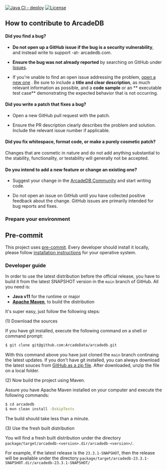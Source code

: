 [![Java CI - deploy](https://github.com/ArcadeData/arcadedb/actions/workflows/mvn-deploy.yml/badge.svg)](https://github.com/ArcadeData/arcadedb/actions/workflows/mvn-deploy.yml)
[![License](https://img.shields.io/github/license/ArcadeData/arcadedb)](https://github.com/ArcadeData/arcadedb)

## How to contribute to ArcadeDB

#### **Did you find a bug?**

- **Do not open up a GitHub issue if the bug is a security vulnerability**, and instead write to support -at- arcadedb.com.

- **Ensure the bug was not already reported** by searching on GitHub under [Issues](https://github.com/ArcadeData/arcadedb/issues).

- If you're unable to find an open issue addressing the problem, [open a new one](https://github.com/ArcadeData/arcadedb/issues/new)
  . Be sure to include a **title and clear description**, as much relevant information as possible, and a **code sample** or an **
  executable test case** demonstrating the expected behavior that is not occurring.

#### **Did you write a patch that fixes a bug?**

- Open a new GitHub pull request with the patch.

- Ensure the PR description clearly describes the problem and solution. Include the relevant issue number if applicable.

#### **Did you fix whitespace, format code, or make a purely cosmetic patch?**

Changes that are cosmetic in nature and do not add anything substantial to the stability, functionality, or testability will
generally not be accepted.

#### **Do you intend to add a new feature or change an existing one?**

- Suggest your change in the [ArcadeDB Community](https://github.com/ArcadeData/arcadedb/discussions) and start writing code.

- Do not open an issue on GitHub until you have collected positive feedback about the change. GitHub issues are primarily intended
  for bug reports and fixes.

### Prepare your environment

## Pre-commit

This project uses [pre-commit](https://pre-commit.com/). Every developer should install it locally, please
follow [installation instructions](https://pre-commit.com/#install) for your operative system.

### Developer guide

In order to use the latest distribution before the official release, you have to build it from the latest SNAPSHOT version in
the `main` branch of GitHub. All you need is:

- **Java v11** for the runtime or major
- [**Apache Maven**](https://maven.apache.org/), to build the distribution

It's super easy, just follow the following steps:

(1) Download the sources

If you have git installed, execute the following command on a shell or command prompt:

```bash
$ git clone git@github.com:ArcadeData/arcadedb.git
```

With this command above you have just cloned the `main` branch continaing the latest updates. If you don't have git installed, you
can always download the latest souces
from [GitHub as a zip file](https://github.com/ArcadeData/arcadedb/archive/refs/heads/main.zip). After downloaded, unzip the file on
a local folder.

(2) Now build the project using Maven.

Assure you have Apache Maven installed on your computer and execute the following commands:

```bash
$ cd arcadedb
$ mvn clean install -DskipTests
```

The build should take less than a minute.

(3) Use the fresh built distribution

You will find a fresh built distribution under the directory `package/target/arcadedb-<version>.dir/arcadedb-<version>/`.

For example, if the latest release is the `23.3.1-SNAPSHOT`, then the release will be available under the
directory `package/target/arcadedb-23.3.1-SNAPSHOT.dir/arcadedb-23.3.1-SNAPSHOT/`
